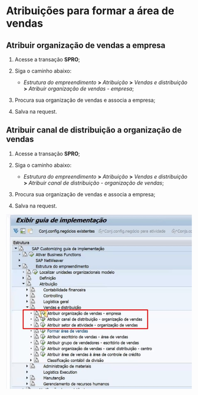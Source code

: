 # Atribuições para formar a área de vendas

## Atribuir organização de vendas a empresa

1. Acesse a transação **SPRO**;
2. Siga o caminho abaixo:

    - *Estrutura do empreendimento* **>** *Atribuição* **>** *Vendas e distribuição* **>** *Atribuir organização de vendas - empresa*;

3. Procura sua organização de vendas e associa a empresa; 
4. Salva na request.

## Atribuir canal de distribuição a organização de vendas

1. Acesse a transação **SPRO**;
2. Siga o caminho abaixo:

    - *Estrutura do empreendimento* **>** *Atribuição* **>** *Vendas e distribuição* **>** *Atribuir canal de distribuição - organização de vendas*;

3. Procura sua organização de vendas e associa a empresa; 
4. Salva na request.

![Atribuições para formar área de vendas](atribui%C3%A7%C3%B5es.jpg)

